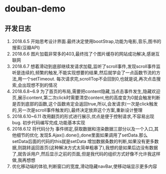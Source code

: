 # douban-demo

## 开发日志
1. 2018.6.5 开始思考设计界面.最终决定使用bootStrap,功能为电影,音乐,图书的搜索(豆瓣API)
2. 2018.6.6 图片加载非常多的403,最终找了个图片缓存的网站成功解决,感谢互联网
3. 2018.6.7 想着滑动到底部继续发请求加载,监听了scroll事件,发现scroll事件监听是连续的,频繁的触发,不能实现想要的结果,然后就学会了一点函数节流的方法,用一个setTimeout.
每次请求完,scrollTop不会回到0,也就是说,再次点击搜索,会出现想不到的情况
4. 2018.6.8~6.9 为了首页的布局,需要把content隐藏,当点击事件发生,隐藏欢迎页,展示content,第二次click时需要清空content,他的高度变为0就会触发判断是否到底部的函数,这个函数肯定会返回true,所以,会发请求(一次是click触发的,另一次是scroll事件触发的),最终决定放弃这个方案,重新设计整理
5. 2018.6.10~6.11 改用翻页的形式进行展示,优点是便于控制请求,不容易出现bug.
初步代码编写完成,功能基本实现
6. 2018.6.12 将代码分为 事件绑定,获取数据和渲染数据三部分以及一个入口,其他细节的优化
发现$.Ajax().done(),done里面如果调用了setData.那么setData后面的代码的this就是setData
增加数据条数的判断,如果没有更多数据,则跳转返回首页(这种解决方式太简单粗暴了),我想的是如果后边没有数据了,就告诉用户,然后显示之前的页面,但是我代码的组织方式好像不允许我这样做,我再想想
7. 优化移动端的体验,判断窗口的宽度,滑动隐藏navBar,使移动端显示更多内容
